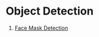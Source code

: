 # Object Detection

1. [Face Mask Detection](https://github.com/SharathHebbar/ML-Project-list/tree/master/computer-vision/object-detection/face_mask_detection)